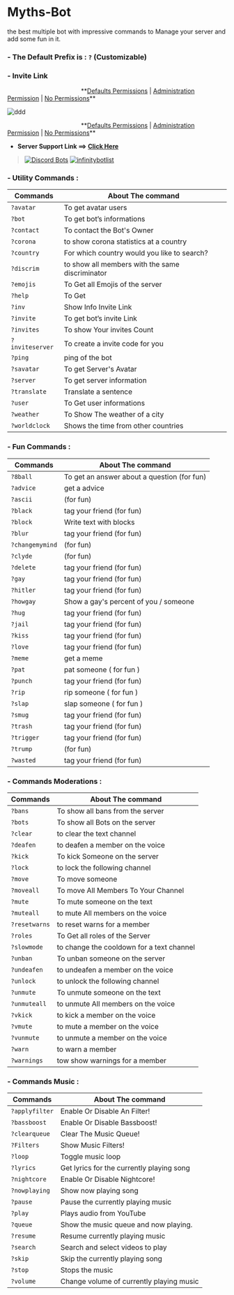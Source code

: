 # Myths-Bot
 the best multiple bot with impressive commands to Manage your server and add some fun in it.


### - The Default Prefix is : `?` (Customizable)


###  - Invite Link 
   ឵឵឵ ឵឵឵឵឵឵ ឵឵឵឵឵឵ ឵឵឵឵឵឵ ឵឵឵឵឵឵ ឵឵឵឵឵឵ ឵឵឵឵឵឵ ឵឵឵឵឵឵ ឵឵឵឵឵឵ ឵឵឵឵឵឵ ឵឵឵឵឵឵ ឵឵឵឵឵឵ ឵឵឵឵឵឵ ឵឵឵឵឵឵ ឵឵឵឵឵឵ ឵឵឵឵឵឵ ឵឵឵឵឵឵ ឵឵឵឵឵឵ ឵឵឵឵឵឵ ឵឵឵឵឵឵ ឵឵឵឵឵឵ ឵឵឵឵឵឵ ឵឵឵឵឵឵ ឵឵឵឵឵឵ ឵឵឵឵឵឵ ឵឵឵឵឵឵ ឵឵឵឵឵឵ ឵឵឵឵឵឵ ឵឵឵឵឵឵ ឵឵឵឵឵឵ ឵឵឵឵឵឵ ឵឵឵឵឵឵ ឵឵឵឵឵឵ ឵឵឵឵឵឵ ឵឵឵឵឵឵ ឵឵឵឵឵឵ ឵឵឵឵឵឵ ឵឵឵឵឵឵ ឵឵឵឵឵឵ ឵឵឵឵឵឵ ឵឵឵឵឵឵ ឵឵឵឵឵឵ ឵឵឵឵឵឵ ឵឵឵**[Defaults Permissions](https://discord.com/api/oauth2/authorize?client_id=731948524203147304&permissions=4019935598&scope=bot)  |  [Administration Permission](https://discord.com/api/oauth2/authorize?client_id=731948524203147304&permissions=8&scope=bot)  |  [No Permissions](https://discord.com/api/oauth2/authorize?client_id=731948524203147304&permissions=&scope=bot)**

![ddd](https://media.discordapp.net/attachments/732266643719323780/761235687856668682/INVITE_ME.png)

   ឵឵឵ ឵឵឵឵឵឵ ឵឵឵឵឵឵ ឵឵឵឵឵឵ ឵឵឵឵឵឵ ឵឵឵឵឵឵ ឵឵឵឵឵឵ ឵឵឵឵឵឵ ឵឵឵឵឵឵ ឵឵឵឵឵឵ ឵឵឵឵឵឵ ឵឵឵឵឵឵ ឵឵឵឵឵឵ ឵឵឵឵឵឵ ឵឵឵឵឵឵ ឵឵឵឵឵឵ ឵឵឵឵឵឵ ឵឵឵឵឵឵ ឵឵឵឵឵឵ ឵឵឵឵឵឵ ឵឵឵឵឵឵ ឵឵឵឵឵឵ ឵឵឵឵឵឵ ឵឵឵឵឵឵ ឵឵឵឵឵឵ ឵឵឵឵឵឵ ឵឵឵឵឵឵ ឵឵឵឵឵឵ ឵឵឵឵឵឵ ឵឵឵឵឵឵ ឵឵឵឵឵឵ ឵឵឵឵឵឵ ឵឵឵឵឵឵ ឵឵឵឵឵឵ ឵឵឵឵឵឵ ឵឵឵឵឵឵ ឵឵឵឵឵឵ ឵឵឵឵឵឵ ឵឵឵឵឵឵ ឵឵឵឵឵឵ ឵឵឵឵឵឵ ឵឵឵឵឵឵ ឵឵឵឵឵឵ ឵឵឵**[Defaults Permissions](https://discord.com/api/oauth2/authorize?client_id=731948524203147304&permissions=4019935598&scope=bot)  |  [Administration Permission](https://discord.com/api/oauth2/authorize?client_id=731948524203147304&permissions=8&scope=bot)  |  [No Permissions](https://discord.com/api/oauth2/authorize?client_id=731948524203147304&permissions=&scope=bot)**

 *   **Server Support Link ==> [Click Here](https://discord.com/invite/kp5kb8wSMp)**

> [![Discord Bots](https://top.gg/api/widget/731948524203147304.svg)](https://top.gg/bot/731948524203147304)     [![infinitybotlist](https://infinitybotlist.com/bots/731948524203147304/widget?size=medium)](https://infinitybotlist.com/bots/731948524203147304/)

### - **Utility Commands** : 

Commands | About The command
------------ | -------------
`?avatar` | To get avatar users
`?bot` | To get bot’s informations
`?contact` | To contact the Bot's Owner
`?corona` | to show corona statistics at a country
`?country` | For which country would you like to search?
`?discrim` | to show all members with the same discriminator
`?emojis` | To Get all Emojis of the server
`?help` | To Get 
`?inv` | Show Info Invite Link
`?invite` | To get bot’s invite Link
`?invites` | To show Your invites Count
`?inviteserver` | To create a invite code for you
`?ping` | ping of the bot
`?savatar` | To get Server's Avatar
`?server` | To get server information
`?translate` | Translate a sentence
`?user` | To Get user informations
`?weather` | To Show The weather of a city
`?worldclock` | Shows the time from other countries


### - **Fun Commands** : 

Commands | About The command
------------ | -------------
`?8ball` | To get an answer about a question (for fun)
`?advice` | get a advice
`?ascii` | (for fun)
`?black` | tag your friend (for fun)
`?block` | Write text with blocks
`?blur` | tag your friend (for fun)
`?changemymind` | (for fun)
`?clyde` | (for fun)
`?delete` | tag your friend (for fun)
`?gay` | tag your friend (for fun)
`?hitler` | tag your friend (for fun)
`?howgay` | Show a gay's percent of you / someone
`?hug` | tag your friend (for fun)
`?jail` | tag your friend (for fun)
`?kiss` | tag your friend (for fun)
`?love` | tag your friend (for fun)
`?meme` | get a meme
`?pat` | pat someone ( for fun )
`?punch` | tag your friend (for fun)
`?rip` | rip someone ( for fun )
`?slap` | slap someone ( for fun )
`?smug` | tag your friend (for fun)
`?trash` | tag your friend (for fun)
`?trigger` | tag your friend (for fun)
`?trump` | (for fun)
`?wasted` | tag your friend (for fun)

### - **Commands Moderations** :

Commands | About The command
------------ | -------------
`?bans` | To show all bans from the server
`?bots` | To show all Bots on the server
`?clear` | to clear the text channel
`?deafen` | to deafen a member on the voice
`?kick` | To kick Someone on the server
`?lock` | to lock the following channel
`?move` | To move someone 
`?moveall` | To move All Members To Your Channel
`?mute` | To mute someone on the text
`?muteall` | to mute All members on the voice
`?resetwarns` | to reset warns for a member
`?roles` | To Get all roles of the Server
`?slowmode` | to change the cooldown for a text channel
`?unban` | To unban someone on the server
`?undeafen` | to undeafen a member on the voice
`?unlock` | to unlock the following channel
`?unmute` | To unmute someone on the text
`?unmuteall` | to unmute All members on the voice
`?vkick` | to kick a member on the voice
`?vmute` | to mute a member on the voice
`?vunmute` | to unmute a member on the voice
`?warn` | to warn a member
`?warnings` | tow show warnings for a member

### - **Commands Music** : 

Commands | About The command
------------ | -------------
`?applyfilter` | Enable Or Disable An Filter!
`?bassboost` | Enable Or Disable Bassboost!
`?clearqueue` | Clear The Music Queue!
`?Filters` | Show Music Filters!
`?loop` | Toggle music loop
`?lyrics` | Get lyrics for the currently playing song
`?nightcore` | Enable Or Disable Nightcore!
`?nowplaying` | Show now playing song
`?pause` | Pause the currently playing music
`?play` | Plays audio from YouTube
`?queue` | Show the music queue and now playing.
`?resume` | Resume currently playing music
`?search` | Search and select videos to play
`?skip` | Skip the currently playing song
`?stop` | Stops the music
`?volume` | Change volume of currently playing music
